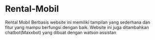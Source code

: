 # Rental-Mobil
Rental Mobil Berbasis website ini memiliki tampilan yang sederhana dan fitur yang mampu berfungsi dengan baik.
Website ini juga ditambahkan chatbot(Maxxbot) yang dibuat dengan watson assistan
